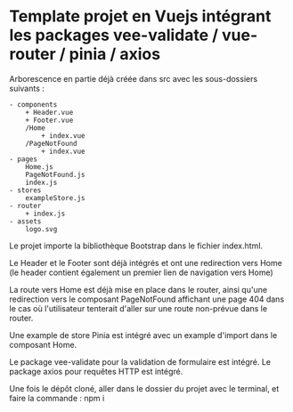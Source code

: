 # Template projet en Vuejs intégrant les packages vee-validate / vue-router / pinia / axios

Arborescence en partie déjà créée dans src avec les sous-dossiers suivants :

    - components
        + Header.vue
        + Footer.vue
        /Home
            + index.vue
        /PageNotFound
            + index.vue
    - pages
        Home.js
        PageNotFound.js
        index.js
    - stores
        exampleStore.js
    - router
        + index.js
    - assets
        logo.svg


Le projet importe la bibliothèque Bootstrap dans le fichier index.html.

Le Header et le Footer sont déjà intégrés et ont une redirection vers Home
(le header contient également un premier lien de navigation vers Home)

La route vers Home est déjà mise en place dans le router, ainsi qu'une redirection vers
le composant PageNotFound affichant une page 404 dans le cas où l'utilisateur tenterait
d'aller sur une route non-prévue dans le router.

Une example de store Pinia est intégré avec un example d'import dans le composant Home.

Le package vee-validate pour la validation de formulaire est intégré. 
Le package axios pour requêtes HTTP est intégré.

Une fois le dépôt cloné, aller dans le dossier du projet avec le terminal, 
et faire la commande : npm i
        
    